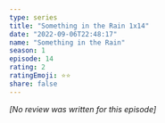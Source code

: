 ```yaml
---
type: series
title: "Something in the Rain 1x14"
date: "2022-09-06T22:48:17"
name: "Something in the Rain"
season: 1
episode: 14
rating: 2
ratingEmoji: ⭐️⭐️
share: false
---
```


*[No review was written for this episode]*
